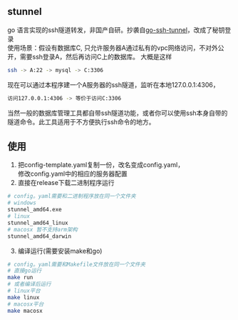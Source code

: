## stunnel
go 语言实现的ssh隧道转发，非国产自研。抄袭自[go-ssh-tunnel](https://github.com/dtapps/go-ssh-tunnel)，改成了秘钥登录  
使用场景：假设有数据库C, 只允许服务器A通过私有的vpc网络访问，不对外公开，需要ssh登录A，然后再访问C上的数据库。 
大概是这样  
```bash
ssh -> A:22 -> mysql -> C:3306
```
现在可以通过本程序建一个A服务器的ssh隧道，监听在本地127.0.0.1:4306，
```bash
访问127.0.0.1:4306 -> 等价于访问C:3306
```
当然一般的数据库管理工具都自带ssh隧道功能，或者你可以使用ssh本身自带的隧道命令。此工具适用于不方便执行ssh命令的地方。
## 使用
1. 把config-template.yaml复制一份，改名变成config.yaml，  
修改config.yaml中的相应的服务器配置
2. 直接在release下载二进制程序运行
```bash
# config。yaml需要和二进制程序放在同一个文件夹
# windows
stunnel_amd64.exe
# linux
stunnel_amd64_linux
# macosx 暂不支持arm架构
stunnel_amd64_darwin
```
3. 编译运行(需要安装make和go)
```bash
# config。yaml需要和Makefile文件放在同一个文件夹
# 直接go运行
make run
# 或者编译后运行
# linux平台
make linux
# macosx平台
make macosx
```